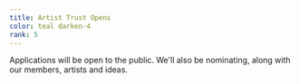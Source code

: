 ```yaml
---
title: Artist Trust Opens
color: teal darken-4
rank: 5
---
```


Applications will be open to the public. We'll also be nominating, along with our members, artists and ideas.

